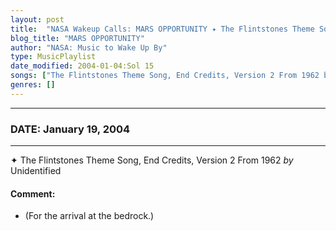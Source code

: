 ```yaml
---
layout: post
title:  "NASA Wakeup Calls: MARS OPPORTUNITY ✦ The Flintstones Theme Song, End Credits, Version 2 From 1962 by Unidentified ✺ January 19, 2004"
blog_title: "MARS OPPORTUNITY"
author: "NASA: Music to Wake Up By"
type: MusicPlaylist
date_modified: 2004-01-04:Sol 15
songs: ["The Flintstones Theme Song, End Credits, Version 2 From 1962 by Unidentified"]
genres: []
---
```


----
### DATE: January 19, 2004
----
✦ The Flintstones Theme Song, End Credits, Version 2 From 1962 *by* Unidentified  

#### Comment:
* (For the arrival at the bedrock.)



<br/>
<center>
	<a target="_blank"
	   href="https://twitter.com/intent/tweet?hashtags=Space,NASA,Playlist,NASAWakeupCalls,SpaceProgram&text=🚀 {{ page.author}}, '{{ page.songs.first }}' {{ page.title }}, {{ site.url }}{{ page.url }}&via=nasawakeupcalls"><i class="fab fa-twitter" title="Tweet this page" alt="Tweet this page" style="font-size: 1.3em;"></i></a>
	&nbsp; 	<i class="fas fa-user-astronaut" style="font-size: 1.5em;"></i> &nbsp;
    <a id="custom_amazon_link"
       type="amzn" search="#"
       category="popular music">
    <i class="fab fa-amazon" style="font-size: 1.3em;"></i></a>
</center>

<!-- Randomly resolve an individual entry from a song array -->
<script src="/assets/javascript/seedrandom.min.js"></script>
<script>
  var wake_me_up = ["The Flintstones Theme Song, End Credits, Version 2 From 1962 by Unidentified"];
  var prng = new Math.seedrandom();
  function randomSong() {
    song = wake_me_up[Math.floor(Math.random() * wake_me_up.length)];
    var amazon_link = document.getElementById("custom_amazon_link");
    amazon_link.setAttribute("search", song);
  }
  window.onload = randomSong();
</script>
